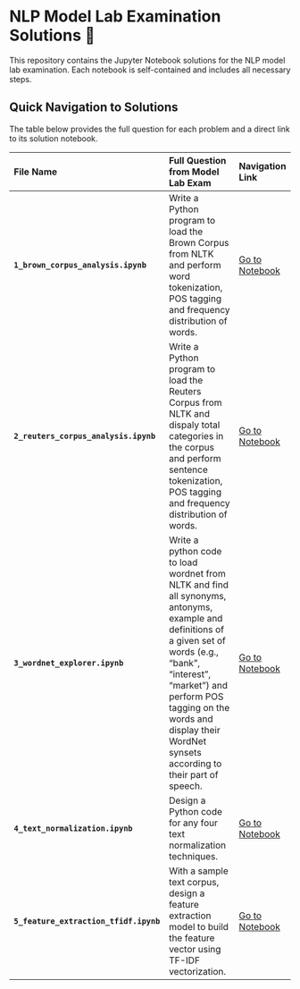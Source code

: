 # NLP Model Lab Examination Solutions 🚀

This repository contains the Jupyter Notebook solutions for the NLP model lab examination. Each notebook is self-contained and includes all necessary steps.

## Quick Navigation to Solutions

The table below provides the full question for each problem and a direct link to its solution notebook.

| File Name | Full Question from Model Lab Exam | Navigation Link |
| :--- | :--- | :--- |
| **`1_brown_corpus_analysis.ipynb`** | Write a Python program to load the Brown Corpus from NLTK and perform word tokenization, POS tagging and frequency distribution of words. | [Go to Notebook](./1_brown_corpus_analysis.ipynb) |
| **`2_reuters_corpus_analysis.ipynb`** | Write a Python program to load the Reuters Corpus from NLTK and dispaly total categories in the corpus and perform sentence tokenization, POS tagging and frequency distribution of words. | [Go to Notebook](./2_reuters_corpus_analysis.ipynb) |
| **`3_wordnet_explorer.ipynb`** | Write a python code to load wordnet from NLTK and find all synonyms, antonyms, example and definitions of a given set of words (e.g., “bank”, “interest”, “market”) and perform POS tagging on the words and display their WordNet synsets according to their part of speech. | [Go to Notebook](./3_wordnet_explorer.ipynb) |
| **`4_text_normalization.ipynb`** | Design a Python code for any four text normalization techniques. | [Go to Notebook](./4_text_normalization.ipynb) |
| **`5_feature_extraction_tfidf.ipynb`** | With a sample text corpus, design a feature extraction model to build the feature vector using TF-IDF vectorization. | [Go to Notebook](./5_feature_extraction_tfidf.ipynb) |
